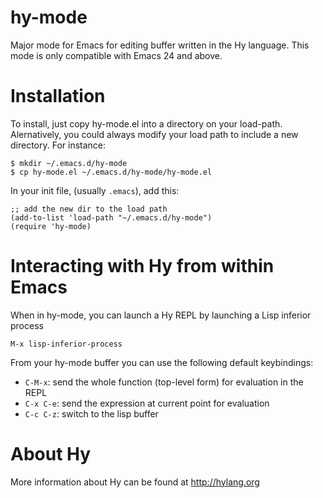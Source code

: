 hy-mode
=======

Major mode for Emacs for editing buffer written in the Hy language. This mode is
only compatible with Emacs 24 and above.

Installation
============

To install, just copy hy-mode.el into a directory on your
load-path. Alernatively, you could always modify your load path to include a new
directory. For instance:

    $ mkdir ~/.emacs.d/hy-mode
    $ cp hy-mode.el ~/.emacs.d/hy-mode/hy-mode.el

In your init file, (usually `.emacs`), add this:

    ;; add the new dir to the load path
    (add-to-list 'load-path "~/.emacs.d/hy-mode")
    (require 'hy-mode)

Interacting with Hy from within Emacs
=====================================

When in hy-mode, you can launch a Hy REPL by launching a Lisp inferior process

    M-x lisp-inferior-process

From your hy-mode buffer you can use the following default keybindings:

+ `C-M-x`: send the whole function (top-level form) for evaluation in the REPL
+ `C-x C-e`: send the expression at current point for evaluation
+ `C-c C-z`: switch to the lisp buffer

About Hy
========
More information about Hy can be found at http://hylang.org

